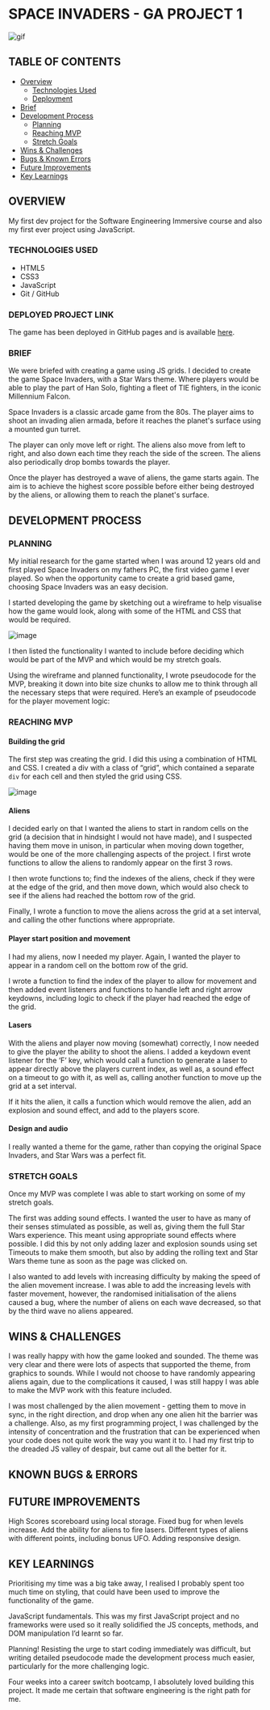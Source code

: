 # SPACE INVADERS - GA PROJECT 1

![gif](https://github.com/Shak-H/Space-Invaders/blob/main/space-invaders-gif1.gif)

## TABLE OF CONTENTS

- [Overview](#overview)
   - [Technologies Used](#technologies)
   - [Deployment](#deployment)
- [Brief](#brief)
- [Development Process](#dev-process)
   - [Planning](#planning)
   - [Reaching MVP](#mvp)
   - [Stretch Goals](#stretch)
- [Wins & Challenges](#wins-challenges)
- [Bugs & Known Errors](#bugs)
- [Future Improvements](#improvements)
- [Key Learnings](#learnings)

## <a name='overview'>OVERVIEW</a>

My first dev project for the Software Engineering Immersive course and also my first ever project using JavaScript.

### <a name='technologies'>TECHNOLOGIES USED</a> 

- HTML5
- CSS3
- JavaScript
- Git / GitHub

### <a name='deployment'>DEPLOYED PROJECT LINK</a>

The game has been deployed in GitHub pages and is available [here](https://shak-h.github.io/Space-Invaders/).

### <a name='brief'>BRIEF</a>

We were briefed with creating a game using JS grids. I decided to create the game Space Invaders, with a Star Wars theme. Where players would be able to play the part of Han Solo, fighting a fleet of TIE fighters, in the iconic Millennium Falcon.

Space Invaders is a classic arcade game from the 80s. The player aims to shoot an invading alien armada, before it reaches the planet's surface using a mounted gun turret.

The player can only move left or right. The aliens also move from left to right, and also down each time they reach the side of the screen. The aliens also periodically drop bombs towards the player.

Once the player has destroyed a wave of aliens, the game starts again. The aim is to achieve the highest score possible before either being destroyed by the aliens, or allowing them to reach the planet's surface.

## <a name='dev-process'>DEVELOPMENT PROCESS</a>

### <a name='planning'>PLANNING</a>

My initial research for the game started when I was around 12 years old and first played Space Invaders on my fathers PC, the first video game I ever played. So when the opportunity came to create a grid based game, choosing Space Invaders was an easy decision.

I started developing the game by sketching out a wireframe to help visualise how the game would look, along with some of the HTML and CSS that would be required.

![image](https://user-images.githubusercontent.com/81522060/151721980-1e6493b2-0ac2-447f-a6df-f04342f6bc7e.png)

I then listed the functionality I wanted to include before deciding which would be part of the MVP and which would be my stretch goals.

Using the wireframe and planned functionality, I wrote pseudocode for the MVP, breaking it down into bite size chunks to allow me to think through all the necessary steps that were required. Here’s an example of pseudocode for the player movement logic:


### <a name="mvp">REACHING MVP</a>

#### Building the grid

The first step was creating the grid. I did this using a combination of HTML and CSS. I created a div with a class of “grid”, which contained a separate `div` for each cell and then styled the grid using CSS. 

![image](https://user-images.githubusercontent.com/81522060/151722045-7c97fa8a-e458-4088-8471-fb6eef6360b5.png)

#### Aliens

I decided early on that I wanted the aliens to start in random cells on the grid (a decision that in hindsight I would not have made), and I suspected having them move in unison, in particular when moving down together, would be one of the more challenging aspects of the project. I first wrote functions to allow the aliens to randomly appear on the first 3 rows. 



I then wrote functions to; find the indexes of the aliens, check if they were at the edge of the grid, and then move down, which would also check to see if the aliens had reached the bottom row of the grid. 




Finally, I wrote a function to move the aliens across the grid at a set interval, and calling the other functions where appropriate.



#### Player start position and movement

I had my aliens, now I needed my player. Again, I wanted the player to appear in a random cell on the bottom row of the grid. 



I wrote a function to find the index of the player to allow for movement and then added event listeners and functions to handle left and right arrow keydowns, including logic to check if the player had reached the edge of the grid.


#### Lasers

With the aliens and player now moving (somewhat) correctly, I now needed to give the player the ability to shoot the aliens. I added a keydown event listener for the ‘F’ key, which would call a function to generate a laser to appear directly above the players current index, as well as, a sound effect on a timeout to go with it, as well as, calling another function to move up the grid at a set interval. 


If it hits the alien, it calls a function which would remove the alien, add an explosion and sound effect, and add to the players score. 



#### Design and audio

I really wanted a theme for the game, rather than copying the original Space Invaders, and Star Wars was a perfect fit.  

### <a name='stretch'>STRETCH GOALS</a>

Once my MVP was complete I was able to start working on some of my stretch goals. 

The first was adding sound effects. I wanted the user to have as many of their senses stimulated as possible, as well as, giving them the full Star Wars experience. This meant using appropriate sound effects where possible. I did this by not only adding lazer and explosion sounds using set Timeouts to make them smooth, but also by adding the rolling text and Star Wars theme tune as soon as the page was clicked on.



I also wanted to add levels with increasing difficulty by making the speed of the alien movement increase. I was able to add the increasing levels with faster movement, however, the randomised initialisation of the aliens caused a bug, where the number of aliens on each wave decreased, so that by the third wave no aliens appeared.

## <a name='wins-challenges'> WINS & CHALLENGES</a>

I was really happy with how the game looked and sounded. The theme was very clear and there were lots of aspects that supported the theme, from graphics to sounds. While I would not choose to have randomly appearing aliens again, due to the complications it caused, I was still happy I was able to make the MVP work with this feature included.

I was most challenged by the alien movement - getting them to move in sync, in the right direction, and drop when any one alien hit the barrier was a challenge. Also, as my first programming project, I was challenged by the intensity of concentration and the frustration that can be experienced when your code does not quite work the way you want it to. I had my first trip to the dreaded JS valley of despair, but came out all the better for it.

## <a name='bugs'>KNOWN BUGS & ERRORS</a>



## <a name='improvements'>FUTURE IMPROVEMENTS</a>

High Scores scoreboard using local storage.
Fixed bug for when levels increase.
Add the ability for aliens to fire lasers.
Different types of aliens with different points, including bonus UFO.
Adding responsive design.

## <a name='learnings'>KEY LEARNINGS</a>

Prioritising my time was a big take away, I realised I probably spent too much time on styling, that could have been used to improve the functionality of the game. 

JavaScript fundamentals. This was my first JavaScript project and no frameworks were used so it really solidified the JS concepts, methods, and DOM manipulation I’d learnt so far.

Planning! Resisting the urge to start coding immediately was difficult, but writing detailed pseudocode made the development process much easier, particularly for the more challenging logic.

Four weeks into a career switch bootcamp, I absolutely loved building this project. It made me certain that software engineering is the right path for me.
